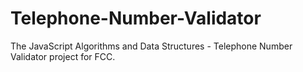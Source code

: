 # Telephone-Number-Validator
The JavaScript Algorithms and Data Structures - Telephone Number Validator project for FCC.
